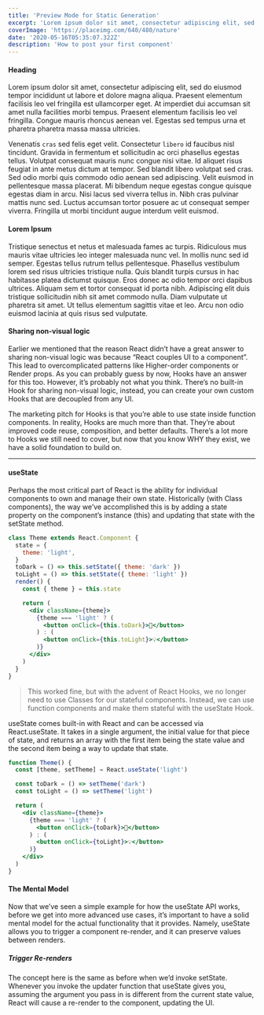 ```yaml
---
title: 'Preview Mode for Static Generation'
excerpt: 'Lorem ipsum dolor sit amet, consectetur adipiscing elit, sed do eiusmod tempor incididunt ut labore et dolore magna aliqua. Praesent elementum facilisis leo vel fringilla est ullamcorper eget. At imperdiet dui accumsan sit amet nulla facilities morbi tempus.'
coverImage: 'https://placeimg.com/640/480/nature'
date: '2020-05-16T05:35:07.322Z'
description: 'How to post your first component'
---
```


#### Heading

Lorem ipsum dolor sit amet, consectetur adipiscing elit, sed do eiusmod tempor incididunt ut labore et dolore magna aliqua. Praesent elementum facilisis leo vel fringilla est ullamcorper eget. At imperdiet dui accumsan sit amet nulla facilities morbi tempus. Praesent elementum facilisis leo vel fringilla. Congue mauris rhoncus aenean vel. Egestas sed tempus urna et pharetra pharetra massa massa ultricies.

Venenatis `cras` sed felis eget velit. Consectetur `libero` id faucibus nisl tincidunt. Gravida in fermentum et sollicitudin ac orci phasellus egestas tellus. Volutpat consequat mauris nunc congue nisi vitae. Id aliquet risus feugiat in ante metus dictum at tempor. Sed blandit libero volutpat sed cras. Sed odio morbi quis commodo odio aenean sed adipiscing. Velit euismod in pellentesque massa placerat. Mi bibendum neque egestas congue quisque egestas diam in arcu. Nisi lacus sed viverra tellus in. Nibh cras pulvinar mattis nunc sed. Luctus accumsan tortor posuere ac ut consequat semper viverra. Fringilla ut morbi tincidunt augue interdum velit euismod.

#### Lorem Ipsum

Tristique senectus et netus et malesuada fames ac turpis. Ridiculous mus mauris vitae ultricies leo integer malesuada nunc vel. In mollis nunc sed id semper. Egestas tellus rutrum tellus pellentesque. Phasellus vestibulum lorem sed risus ultricies tristique nulla. Quis blandit turpis cursus in hac habitasse platea dictumst quisque. Eros donec ac odio tempor orci dapibus ultrices. Aliquam sem et tortor consequat id porta nibh. Adipiscing elit duis tristique sollicitudin nibh sit amet commodo nulla. Diam vulputate ut pharetra sit amet. Ut tellus elementum sagittis vitae et leo. Arcu non odio euismod lacinia at quis risus sed vulputate.

#### Sharing non-visual logic

Earlier we mentioned that the reason React didn’t have a great answer to sharing non-visual logic was because “React couples UI to a component”. This lead to overcomplicated patterns like Higher-order components or Render props. As you can probably guess by now, Hooks have an answer for this too. However, it’s probably not what you think. There’s no built-in Hook for sharing non-visual logic, instead, you can create your own custom Hooks that are decoupled from any UI.

The marketing pitch for Hooks is that you’re able to use state inside function components. In reality, Hooks are much more than that. They’re about improved code reuse, composition, and better defaults. There’s a lot more to Hooks we still need to cover, but now that you know WHY they exist, we have a solid foundation to build on.

---

#### useState

Perhaps the most critical part of React is the ability for individual components to own and manage their own state. Historically (with Class components), the way we’ve accomplished this is by adding a state property on the component’s instance (this) and updating that state with the setState method.

```jsx
class Theme extends React.Component {
  state = {
    theme: 'light',
  }
  toDark = () => this.setState({ theme: 'dark' })
  toLight = () => this.setState({ theme: 'light' })
  render() {
    const { theme } = this.state

    return (
      <div className={theme}>
        {theme === 'light' ? (
          <button onClick={this.toDark}>🔦</button>
        ) : (
          <button onClick={this.toLight}>💡</button>
        )}
      </div>
    )
  }
}
```

> This worked fine, but with the advent of React Hooks, we no longer need to use Classes for our stateful components. Instead, we can use function components and make them stateful with the useState Hook.

useState comes built-in with React and can be accessed via React.useState. It takes in a single argument, the initial value for that piece of state, and returns an array with the first item being the state value and the second item being a way to update that state.

```jsx
function Theme() {
  const [theme, setTheme] = React.useState('light')

  const toDark = () => setTheme('dark')
  const toLight = () => setTheme('light')

  return (
    <div className={theme}>
      {theme === 'light' ? (
        <button onClick={toDark}>🔦</button>
      ) : (
        <button onClick={toLight}>💡</button>
      )}
    </div>
  )
}
```

#### The Mental Model

Now that we’ve seen a simple example for how the useState API works, before we get into more advanced use cases, it’s important to have a solid mental model for the actual functionality that it provides. Namely, useState allows you to trigger a component re-render, and it can preserve values between renders.

##### Trigger Re-renders

The concept here is the same as before when we’d invoke setState. Whenever you invoke the updater function that useState gives you, assuming the argument you pass in is different from the current state value, React will cause a re-render to the component, updating the UI.
